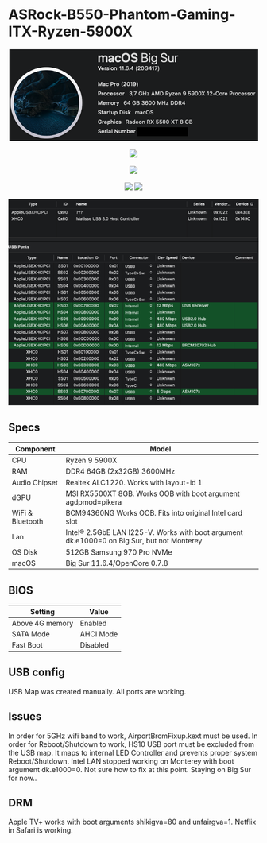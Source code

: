 # ASRock-B550-Phantom-Gaming-ITX-Ryzen-5900X
 <p align="center">
  <img src="Docs/AboutThisMac.png" align=center">
 </p>
 <p align="center">
  <img src="Docs/PCI.png" align=center">
 </p>
  <p align="center">
  <img src="Docs/Geekbench.png" align=center">
 </p>
   <p align="center">
  <img src="Docs/CinebenchSingle.png" align=center">
  <img src="Docs/CinebenchMulti.png" align=center">
 </p>
   <p align="center">
  <img src="Docs/Hackintool-USB.png" align=center">
 </p>
 
 ## Specs
| **Component** | **Model** |
| ------------- | --------- |
| CPU | Ryzen 9 5900X |
| RAM | DDR4 64GB (2x32GB) 3600MHz |
| Audio Chipset | Realtek ALC1220. Works with layout-id 1 |
| dGPU | MSI RX5500XT 8GB. Works OOB with boot argument agdpmod=pikera |
| WiFi & Bluetooth | BCM94360NG Works OOB. Fits into original Intel card slot |
| Lan |  Intel® 2.5GbE LAN I225-V. Works with boot argument dk.e1000=0 on Big Sur, but not Monterey |
| OS Disk | 512GB Samsung 970 Pro NVMe |
| macOS | Big Sur 11.6.4/OpenCore 0.7.8 |

## BIOS
| **Setting** | **Value** |
| ------------- | --------- |
| Above 4G memory | Enabled |
| SATA Mode | AHCI Mode |
| Fast Boot | Disabled |

## USB config
USB Map was created manually. All ports are working.

## Issues
In order for 5GHz wifi band to work, AirportBrcmFixup.kext must be used.
In order for Reboot/Shutdown to work, HS10 USB port must be excluded from the USB map. It maps to internal LED Controller and prevents proper system Reboot/Shutdown.
Intel LAN stopped working on Monterey with boot argument dk.e1000=0. Not sure how to fix at this point. Staying on Big Sur for now..

## DRM
Apple TV+ works with boot arguments shikigva=80 and unfairgva=1. Netflix in Safari is working.